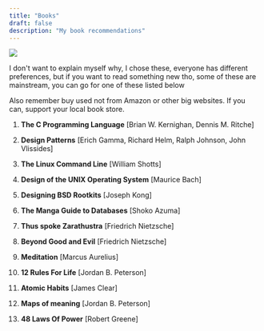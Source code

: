 ```yaml
---
title: "Books"
draft: false
description: "My book recommendations"
---
```



![](https://github.com/iamb4uc/wallpapers/blob/main/cozy/1349195.png?raw=true)

I don't want to explain myself why, I chose these,
everyone has different preferences, but if you want
to read something new tho, some of these are
mainstream, you can go for one of these listed
below

Also remember buy used not from Amazon or other big
websites. If you can, support your local book
store.

1. **The C Programming Language** [Brian W. Kernighan, Dennis M. Ritche]  

2. **Design Patterns** [Erich Gamma, Richard Helm, Ralph Johnson, John Vlissides]  

3. **The Linux Command Line** [William Shotts]  

4. **Design of the UNIX Operating System** [Maurice Bach]  

5. **Designing BSD Rootkits** [Joseph Kong]  

6. **The Manga Guide to Databases** [Shoko Azuma]  

7. **Thus spoke Zarathustra** [Friedrich Nietzsche]  

8. **Beyond Good and Evil** [Friedrich Nietzsche]  

9. **Meditation** [Marcus Aurelius]  

10. **12 Rules For Life** [Jordan B. Peterson]  

11. **Atomic Habits** [James Clear]  

12. **Maps of meaning** [Jordan B. Peterson]  

13. **48 Laws Of Power** [Robert Greene]  

